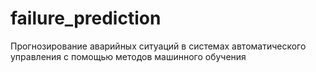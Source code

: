 # failure_prediction
Прогнозирование аварийных ситуаций в системах автоматического управления с помощью методов машинного обучения

